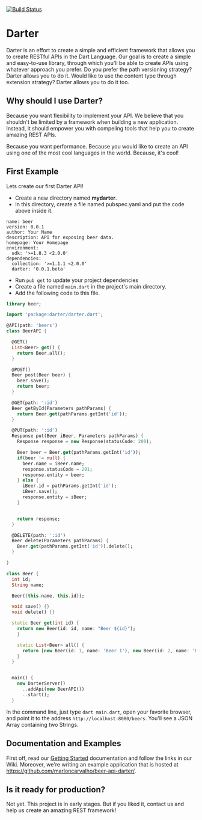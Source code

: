 [![Build Status](https://drone.io/github.com/marloncarvalho/darter/status.png?random=1)](https://drone.io/github.com/marloncarvalho/darter/latest)

# Darter
Darter is an effort to create a simple and efficient framework that allows you to create RESTful APIs in the Dart Language. Our goal is to create a simple and easy-to-use library, through which you'll be able to create APIs using whatever approach you prefer. Do you prefer the path versioning strategy? Darter allows you to do it. Would like to use the content type through extension strategy? Darter allows you to do it too.

## Why should I use Darter?
Because you want flexibility to implement your API. We believe that you shouldn't be limited by a framework when building a new application. Instead, it should empower you with compeling tools that help you to create amazing REST APIs.

Because you want performance. Because you would like to create an API using one of the most cool languages in the world. Because, it's cool!

## First Example

Lets create our first Darter API!

* Create a new directory named **mydarter**.
* In this directory, create a file named pubspec.yaml and put the code above inside it.

```
name: beer
version: 0.0.1
author: Your Name
description: API for exposing beer data.
homepage: Your Homepage
environment:
  sdk: '>=1.8.3 <2.0.0'
dependencies:
  collection: '>=1.1.1 <2.0.0'
  darter: '0.0.1.beta'
```

* Run `pub get` to update your project dependencies
* Create a file named `main.dart` in the project's main directory. 
* Add the following code to this file.

```dart
library beer;

import 'package:darter/darter.dart';

@API(path: 'beers')
class BeerAPI {

  @GET()
  List<Beer> get() {
    return Beer.all();
  }

  @POST()
  Beer post(Beer beer) {
    beer.save();
    return beer;
  }

  @GET(path: ':id')
  Beer getById(Parameters pathParams) {
    return Beer.get(pathParams.getInt('id'));
  }

  @PUT(path: ':id')
  Response put(Beer iBeer, Parameters pathParams) {
    Response response = new Response(statusCode: 200);

    Beer beer = Beer.get(pathParams.getInt('id'));
    if(beer != null) {
      beer.name = iBeer.name;
      response.statusCode = 201;
      response.entity = beer;
    } else {
      iBeer.id = pathParams.getInt('id');
      iBeer.save();
      response.entity = iBeer;
    }


    return response;
  }

  @DELETE(path: ':id')
  Beer delete(Parameters pathParams) {
    Beer.get(pathParams.getInt('id')).delete();
  }

}

class Beer {
  int id;
  String name;

  Beer({this.name, this.id});

  void save() {}
  void delete() {}

  static Beer get(int id) {
    return new Beer(id: id, name: "Beer ${id}");
    }

    static List<Beer> all() {
      return [new Beer(id: 1, name: 'Beer 1'), new Beer(id: 2, name: 'Beer 2')];
    }
  }


  main() {
    new DarterServer()
      ..addApi(new BeerAPI())
      ..start();
  }
```

In the command line, just type `dart main.dart`, open your favorite browser, and point it to the address `http://localhost:8080/beers`. You'll see a JSON Array containing two Strings.

## Documentation and Examples
First off, read our [Getting Started](https://github.com/marloncarvalho/darter/wiki/Getting-Started) documentation and follow the links in our Wiki. Moreover, we're writing an example application that is hosted at https://github.com/marloncarvalho/beer-api-darter/.

## Is it ready for production?
Not yet. This project is in early stages. But if you liked it, contact us and help us create an amazing REST framework!
